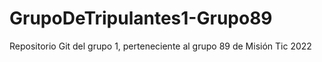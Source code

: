# GrupoDeTripulantes1-Grupo89
Repositorio Git del grupo 1, perteneciente al grupo 89 de Misión Tic 2022
